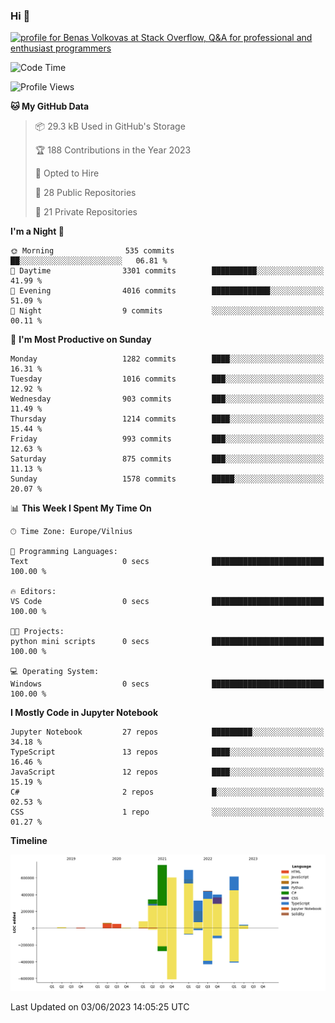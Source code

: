 ### Hi 👋
<a href="https://stackoverflow.com/users/14954249/benas-volkovas"><img src="https://stackoverflow.com/users/flair/14954249.png?theme=dark" width="208" height="58" alt="profile for Benas Volkovas at Stack Overflow, Q&amp;A for professional and enthusiast programmers" title="profile for Benas Volkovas at Stack Overflow, Q&amp;A for professional and enthusiast programmers"></a>

<!--START_SECTION:waka-->
![Code Time](http://img.shields.io/badge/Code%20Time-1%2C456%20hrs%2012%20mins-blue)

![Profile Views](http://img.shields.io/badge/Profile%20Views-0-blue)

**🐱 My GitHub Data** 

> 📦 29.3 kB Used in GitHub's Storage 
 > 
> 🏆 188 Contributions in the Year 2023
 > 
> 💼 Opted to Hire
 > 
> 📜 28 Public Repositories 
 > 
> 🔑 21 Private Repositories 
 > 
**I'm a Night 🦉** 

```text
🌞 Morning                535 commits         ██░░░░░░░░░░░░░░░░░░░░░░░   06.81 % 
🌆 Daytime                3301 commits        ██████████░░░░░░░░░░░░░░░   41.99 % 
🌃 Evening                4016 commits        █████████████░░░░░░░░░░░░   51.09 % 
🌙 Night                  9 commits           ░░░░░░░░░░░░░░░░░░░░░░░░░   00.11 % 
```
📅 **I'm Most Productive on Sunday** 

```text
Monday                   1282 commits        ████░░░░░░░░░░░░░░░░░░░░░   16.31 % 
Tuesday                  1016 commits        ███░░░░░░░░░░░░░░░░░░░░░░   12.92 % 
Wednesday                903 commits         ███░░░░░░░░░░░░░░░░░░░░░░   11.49 % 
Thursday                 1214 commits        ████░░░░░░░░░░░░░░░░░░░░░   15.44 % 
Friday                   993 commits         ███░░░░░░░░░░░░░░░░░░░░░░   12.63 % 
Saturday                 875 commits         ███░░░░░░░░░░░░░░░░░░░░░░   11.13 % 
Sunday                   1578 commits        █████░░░░░░░░░░░░░░░░░░░░   20.07 % 
```


📊 **This Week I Spent My Time On** 

```text
🕑︎ Time Zone: Europe/Vilnius

💬 Programming Languages: 
Text                     0 secs              █████████████████████████   100.00 % 

🔥 Editors: 
VS Code                  0 secs              █████████████████████████   100.00 % 

🐱‍💻 Projects: 
python mini scripts      0 secs              █████████████████████████   100.00 % 

💻 Operating System: 
Windows                  0 secs              █████████████████████████   100.00 % 
```

**I Mostly Code in Jupyter Notebook** 

```text
Jupyter Notebook         27 repos            █████████░░░░░░░░░░░░░░░░   34.18 % 
TypeScript               13 repos            ████░░░░░░░░░░░░░░░░░░░░░   16.46 % 
JavaScript               12 repos            ████░░░░░░░░░░░░░░░░░░░░░   15.19 % 
C#                       2 repos             █░░░░░░░░░░░░░░░░░░░░░░░░   02.53 % 
CSS                      1 repo              ░░░░░░░░░░░░░░░░░░░░░░░░░   01.27 % 
```



**Timeline**

![Lines of Code chart](https://raw.githubusercontent.com/BenasVolkovas/BenasVolkovas/main/assets/bar_graph.png)


 Last Updated on 03/06/2023 14:05:25 UTC
<!--END_SECTION:waka-->
